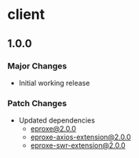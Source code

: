 # client

## 1.0.0

### Major Changes

- Initial working release

### Patch Changes

- Updated dependencies
  - eproxe@2.0.0
  - eproxe-axios-extension@2.0.0
  - eproxe-swr-extension@2.0.0
